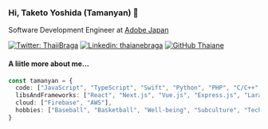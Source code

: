 ### Hi, Taketo Yoshida (Tamanyan) 👋

Software Development Engineer at [Adobe Japan](https://github.com/adobe)

[![Twitter: ThaiiBraga](https://img.shields.io/twitter/follow/tamanyan55?style=social)](https://twitter.com/tamanyan55)
[![Linkedin: thaianebraga](https://img.shields.io/badge/-tyoshida-blue?style=flat-square&logo=Linkedin&logoColor=white&link=https://www.linkedin.com/in/tyoshida/)](https://www.linkedin.com/in/tyoshida/)
[![GitHub Thaiane](https://img.shields.io/github/followers/tamanyan?label=follow&style=social)](https://github.com/tamanyan)


#### A liitle more about me...

```typescript
const tamanyan = {
  code: ["JavaScript", "TypeScript", "Swift", "Python", "PHP", "C/C++", "Java"],
  libsAndFrameworks: ["React", "Next.js", "Vue.js", "Express.js", "Laravel", "Flask"],
  cloud: ["Firebase", "AWS"],
  hobbies: ["Baseball", "Basketball", "Well-being", "Subculture", "Technology", "Investing"]
}
```
